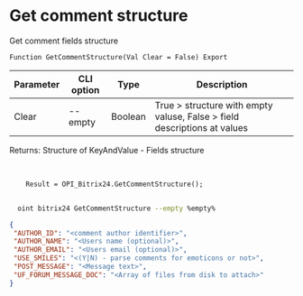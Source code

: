 ﻿---
sidebar_position: 9
---

# Get comment structure
 Get comment fields structure



`Function GetCommentStructure(Val Clear = False) Export`

  | Parameter | CLI option | Type | Description |
  |-|-|-|-|
  | Clear | --empty | Boolean | True > structure with empty valuse, False > field descriptions at values |

  
  Returns:  Structure of KeyAndValue - Fields structure

<br/>




```bsl title="Code example"
    Result = OPI_Bitrix24.GetCommentStructure();
```



```sh title="CLI command example"
    
  oint bitrix24 GetCommentStructure --empty %empty%

```

```json title="Result"
{
 "AUTHOR_ID": "<comment author identifier>",
 "AUTHOR_NAME": "<Users name (optional)>",
 "AUTHOR_EMAIL": "<Users email (optional)>",
 "USE_SMILES": "<(Y|N) - parse comments for emoticons or not>",
 "POST_MESSAGE": "<Message text>",
 "UF_FORUM_MESSAGE_DOC": "<Array of files from disk to attach>"
}
```
